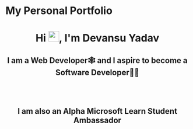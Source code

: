 # My Personal Portfolio

<h1 align="center">Hi <img src="https://github.com/TheDudeThatCode/TheDudeThatCode/blob/master/Assets/Hi.gif" width="29px">, I'm Devansu Yadav</h1>
<h2 align="center">I am a Web Developer🕸 and I aspire to become a Software Developer👨‍💻</h2>
<br></br>
<h2 align="center">I am also an <b>Alpha Microsoft Learn Student Ambassador</b></h2>